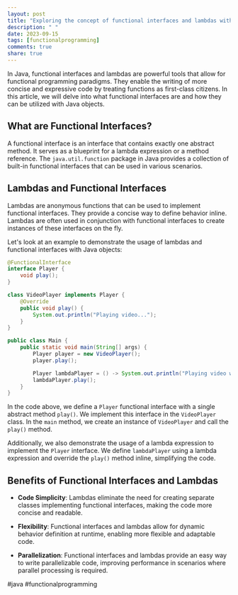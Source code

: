 ```yaml
---
layout: post
title: "Exploring the concept of functional interfaces and lambdas with Java objects"
description: " "
date: 2023-09-15
tags: [functionalprogramming]
comments: true
share: true
---
```


In Java, functional interfaces and lambdas are powerful tools that allow for functional programming paradigms. They enable the writing of more concise and expressive code by treating functions as first-class citizens. In this article, we will delve into what functional interfaces are and how they can be utilized with Java objects.

## What are Functional Interfaces?

A functional interface is an interface that contains exactly one abstract method. It serves as a blueprint for a lambda expression or a method reference. The `java.util.function` package in Java provides a collection of built-in functional interfaces that can be used in various scenarios.

## Lambdas and Functional Interfaces

Lambdas are anonymous functions that can be used to implement functional interfaces. They provide a concise way to define behavior inline. Lambdas are often used in conjunction with functional interfaces to create instances of these interfaces on the fly.

Let's look at an example to demonstrate the usage of lambdas and functional interfaces with Java objects:

```java
@FunctionalInterface
interface Player {
    void play();
}

class VideoPlayer implements Player {
    @Override
    public void play() {
        System.out.println("Playing video...");
    }
}

public class Main {
    public static void main(String[] args) {
        Player player = new VideoPlayer();
        player.play();

        Player lambdaPlayer = () -> System.out.println("Playing video with lambda...");
        lambdaPlayer.play();
    }
}
```

In the code above, we define a `Player` functional interface with a single abstract method `play()`. We implement this interface in the `VideoPlayer` class. In the `main` method, we create an instance of `VideoPlayer` and call the `play()` method.

Additionally, we also demonstrate the usage of a lambda expression to implement the `Player` interface. We define `lambdaPlayer` using a lambda expression and override the `play()` method inline, simplifying the code.

## Benefits of Functional Interfaces and Lambdas

- **Code Simplicity**: Lambdas eliminate the need for creating separate classes implementing functional interfaces, making the code more concise and readable.

- **Flexibility**: Functional interfaces and lambdas allow for dynamic behavior definition at runtime, enabling more flexible and adaptable code.

- **Parallelization**: Functional interfaces and lambdas provide an easy way to write parallelizable code, improving performance in scenarios where parallel processing is required.

#java #functionalprogramming